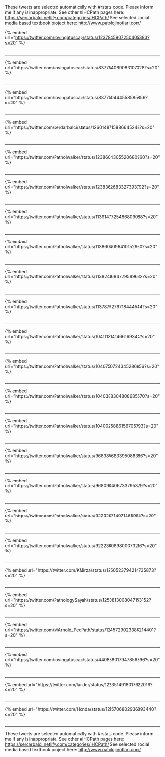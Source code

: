 

These tweets are selected automatically with #rstats code. Please inform me if any is inappropriate.
See other #IHCPath pages here: https://serdarbalci.netlify.com/categories/IHCPath/ 
See selected social media based textbook project here: http://www.patolojinotlari.com/

{% embed url="https://twitter.com/rovingatuscap/status/1237845907250405383?s=20" %}<br>
<br>
<hr>
{% embed url="https://twitter.com/rovingatuscap/status/837754069083107328?s=20" %}<br>
<br>
<hr>
{% embed url="https://twitter.com/rovingatuscap/status/837750444558585856?s=20" %}<br>
<br>
<hr>
{% embed url="https://twitter.com/serdarbalci/status/1260148715886645248?s=20" %}<br>
<br>
<hr>
{% embed url="https://twitter.com/Patholwalker/status/1238604305520680960?s=20" %}<br>
<br>
<hr>
{% embed url="https://twitter.com/Patholwalker/status/1238362683327393792?s=20" %}<br>
<br>
<hr>
{% embed url="https://twitter.com/Patholwalker/status/1139147725486809088?s=20" %}<br>
<br>
<hr>
{% embed url="https://twitter.com/Patholwalker/status/1138604096410152960?s=20" %}<br>
<br>
<hr>
{% embed url="https://twitter.com/Patholwalker/status/1138241684779589632?s=20" %}<br>
<br>
<hr>
{% embed url="https://twitter.com/Patholwalker/status/1137879276718444544?s=20" %}<br>
<br>
<hr>
{% embed url="https://twitter.com/Patholwalker/status/1041113141466169344?s=20" %}<br>
<br>
<hr>
{% embed url="https://twitter.com/Patholwalker/status/1040750724345286656?s=20" %}<br>
<br>
<hr>
{% embed url="https://twitter.com/Patholwalker/status/1040388304808685570?s=20" %}<br>
<br>
<hr>
{% embed url="https://twitter.com/Patholwalker/status/1040025886156705793?s=20" %}<br>
<br>
<hr>
{% embed url="https://twitter.com/Patholwalker/status/968385683395088386?s=20" %}<br>
<br>
<hr>
{% embed url="https://twitter.com/Patholwalker/status/968090406733795329?s=20" %}<br>
<br>
<hr>
{% embed url="https://twitter.com/Patholwalker/status/922326714071465984?s=20" %}<br>
<br>
<hr>
{% embed url="https://twitter.com/Patholwalker/status/922236089800073216?s=20" %}<br>
<br>
<hr>
{% embed url="https://twitter.com/KMirza/status/1250523794214735873?s=20" %}<br>
<br>
<hr>
{% embed url="https://twitter.com/PathologySayah/status/1250813008047153152?s=20" %}<br>
<br>
<hr>
{% embed url="https://twitter.com/MArnold_PedPath/status/1245729023386214401?s=20" %}<br>
<br>
<hr>
{% embed url="https://twitter.com/rovingatuscap/status/440888017947856896?s=20" %}<br>
<br>
<hr>
{% embed url="https://twitter.com/lander/status/1223514918017622016?s=20" %}<br>
<br>
<hr>
{% embed url="https://twitter.com/Honda/status/1215706802936893440?s=20" %}<br>
<br>
<hr>


These tweets are selected automatically with #rstats code. Please inform me if any is inappropriate.
See other #IHCPath pages here: https://serdarbalci.netlify.com/categories/IHCPath/ 
See selected social media based textbook project here: http://www.patolojinotlari.com/
